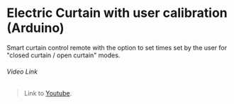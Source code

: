 # Electric Curtain with user calibration (Arduino)
Smart curtain control remote with the option to set times set by the user for "closed curtain / open curtain" modes.


###### Video Link
> 
> Link to [Youtube](https://youtu.be/_jCWKTiXlV4).
